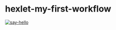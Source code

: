 # hexlet-my-first-workflow

[![say-hello](https://github.com/alekseiparygin/hexlet-my-first-workflow/actions/workflows/say-hello.yml/badge.svg)](https://github.com/alekseiparygin/hexlet-my-first-workflow/actions/workflows/say-hello.yml)